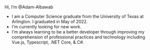 Hi, I’m @Adam-Albawab
- I am a Computer Science graduate from the University of Texas at Arlington. I graduated in May of 2022.
- I'm currently looking for new work.
- I'm always learning to be a better developer through improving my comprehension of professional practices and technology including Vue.js, Typescript, .NET Core, & C#.
